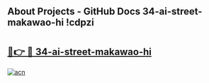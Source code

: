 ## About Projects - GitHub Docs 34-ai-street-makawao-hi !cdpzi

# <h2><a href="https://andorid.site?title=34-ai-street-makawao-hi&ref=13PRO">🔗👉 🔴 34-ai-street-makawao-hi</a></h2>

[![acn](https://github.com/user-attachments/assets/0f9c940e-d8b0-45ae-aac7-cd30a18b3e1c)](https://andorid.site?title=34-ai-street-makawao-hi&ref=13PRO)

